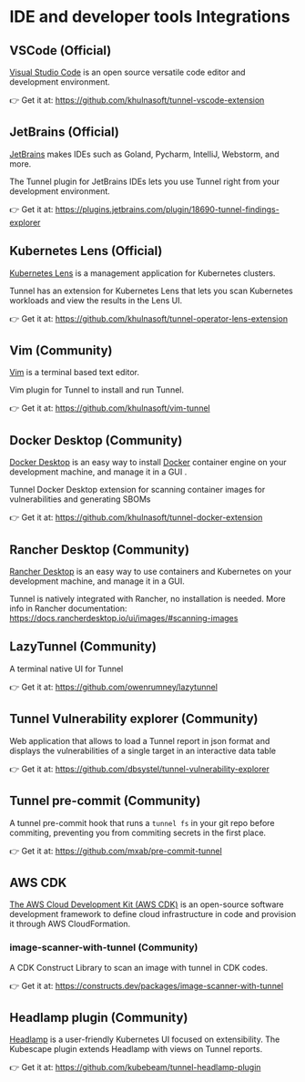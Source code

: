 # IDE and developer tools Integrations

## VSCode (Official)

[Visual Studio Code](https://code.visualstudio.com/) is an open source versatile code editor and development environment.

👉 Get it at: <https://github.com/khulnasoft/tunnel-vscode-extension>

## JetBrains (Official)

[JetBrains](https://jetbrains.com) makes IDEs such as Goland, Pycharm, IntelliJ, Webstorm, and more.

The Tunnel plugin for JetBrains IDEs lets you use Tunnel right from your development environment.

👉 Get it at: <https://plugins.jetbrains.com/plugin/18690-tunnel-findings-explorer>

## Kubernetes Lens (Official)

[Kubernetes Lens](https://k8slens.dev/) is a management application for Kubernetes clusters.

Tunnel has an extension for Kubernetes Lens that lets you scan Kubernetes workloads and view the results in the Lens UI.

👉 Get it at: <https://github.com/khulnasoft/tunnel-operator-lens-extension>

## Vim (Community)

[Vim](https://www.vim.org/) is a terminal based text editor.

Vim plugin for Tunnel to install and run Tunnel.

👉 Get it at: <https://github.com/khulnasoft/vim-tunnel>

## Docker Desktop (Community)

[Docker Desktop](https://www.docker.com/products/docker-desktop/) is an easy way to install [Docker]() container engine on your development machine, and manage it in a GUI .

Tunnel Docker Desktop extension for scanning container images for vulnerabilities and generating SBOMs

👉 Get it at: <https://github.com/khulnasoft/tunnel-docker-extension>

## Rancher Desktop (Community)

[Rancher Desktop](https://rancherdesktop.io/) is an easy way to use containers and Kubernetes on your development machine, and manage it in a GUI.

Tunnel is natively integrated with Rancher, no installation is needed. More info in Rancher documentation: <https://docs.rancherdesktop.io/ui/images/#scanning-images>

## LazyTunnel (Community)

A terminal native UI for Tunnel

👉 Get it at: <https://github.com/owenrumney/lazytunnel>

## Tunnel Vulnerability explorer (Community)

Web application that allows to load a Tunnel report in json format and displays the vulnerabilities of a single target in an interactive data table

👉 Get it at: <https://github.com/dbsystel/tunnel-vulnerability-explorer>

## Tunnel pre-commit (Community)

A tunnel pre-commit hook that runs a `tunnel fs` in your git repo before commiting, preventing you from commiting secrets in the first place.

👉 Get it at: <https://github.com/mxab/pre-commit-tunnel>

## AWS CDK

[The AWS Cloud Development Kit (AWS CDK)](https://aws.amazon.com/cdk/) is an open-source software development framework to define cloud infrastructure in code and provision it through AWS CloudFormation.

### image-scanner-with-tunnel (Community)

A CDK Construct Library to scan an image with tunnel in CDK codes.

👉 Get it at: <https://constructs.dev/packages/image-scanner-with-tunnel>

## Headlamp plugin (Community)

[Headlamp](https://headlamp.dev/) is a user-friendly Kubernetes UI focused on extensibility. The Kubescape plugin extends Headlamp with views on Tunnel reports.

👉 Get it at: <https://github.com/kubebeam/tunnel-headlamp-plugin>
